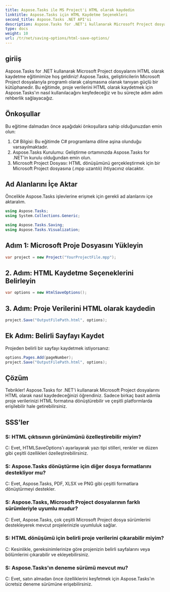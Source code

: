 ```yaml
---
title: Aspose.Tasks ile MS Project'i HTML olarak kaydedin
linktitle: Aspose.Tasks için HTML Kaydetme Seçenekleri
second_title: Aspose.Tasks .NET API'si
description: Aspose.Tasks for .NET'i kullanarak Microsoft Project dosyalarını HTML olarak nasıl kaydedeceğinizi öğrenin. Adım adım kılavuzumuzla proje verilerini zahmetsizce dönüştürün.
type: docs
weight: 10
url: /tr/net/saving-options/html-save-options/
---
```

## giriiş
Aspose.Tasks for .NET kullanarak Microsoft Project dosyalarını HTML olarak kaydetme eğitimimize hoş geldiniz! Aspose.Tasks, geliştiricilerin Microsoft Project dosyalarıyla programlı olarak çalışmasına olanak tanıyan güçlü bir kütüphanedir. Bu eğitimde, proje verilerini HTML olarak kaydetmek için Aspose.Tasks'ın nasıl kullanılacağını keşfedeceğiz ve bu süreçte adım adım rehberlik sağlayacağız.
## Önkoşullar
Bu eğitime dalmadan önce aşağıdaki önkoşullara sahip olduğunuzdan emin olun:
1. C# Bilgisi: Bu eğitimde C# programlama diline aşina olunduğu varsayılmaktadır.
2. Aspose.Tasks Kurulumu: Geliştirme ortamınızda Aspose.Tasks for .NET'in kurulu olduğundan emin olun.
3. Microsoft Project Dosyası: HTML dönüşümünü gerçekleştirmek için bir Microsoft Project dosyasına (.mpp uzantılı) ihtiyacınız olacaktır.

## Ad Alanlarını İçe Aktar
Öncelikle Aspose.Tasks işlevlerine erişmek için gerekli ad alanlarını içe aktaralım.
```csharp
using Aspose.Tasks;
using System.Collections.Generic;

using Aspose.Tasks.Saving;
using Aspose.Tasks.Visualization;
```

## Adım 1: Microsoft Proje Dosyasını Yükleyin
```csharp
var project = new Project("YourProjectFile.mpp");
```
## 2. Adım: HTML Kaydetme Seçeneklerini Belirleyin
```csharp
var options = new HtmlSaveOptions();
```
## 3. Adım: Proje Verilerini HTML olarak kaydedin
```csharp
project.Save("OutputFilePath.html", options);
```
## Ek Adım: Belirli Sayfayı Kaydet
Projeden belirli bir sayfayı kaydetmek istiyorsanız:
```csharp
options.Pages.Add(pageNumber);
project.Save("OutputFilePath.html", options);
```

## Çözüm
Tebrikler! Aspose.Tasks for .NET'i kullanarak Microsoft Project dosyalarını HTML olarak nasıl kaydedeceğinizi öğrendiniz. Sadece birkaç basit adımla proje verilerinizi HTML formatına dönüştürebilir ve çeşitli platformlarda erişilebilir hale getirebilirsiniz.
## SSS'ler
### S: HTML çıktısının görünümünü özelleştirebilir miyim?
C: Evet, HTMLSaveOptions'ı ayarlayarak yazı tipi stilleri, renkler ve düzen gibi çeşitli özellikleri özelleştirebilirsiniz.
### S: Aspose.Tasks dönüştürme için diğer dosya formatlarını destekliyor mu?
C: Evet, Aspose.Tasks, PDF, XLSX ve PNG gibi çeşitli formatlara dönüştürmeyi destekler.
### S: Aspose.Tasks, Microsoft Project dosyalarının farklı sürümleriyle uyumlu mudur?
C: Evet, Aspose.Tasks, çok çeşitli Microsoft Project dosya sürümlerini destekleyerek mevcut projelerinizle uyumluluk sağlar.
### S: HTML dönüşümü için belirli proje verilerini çıkarabilir miyim?
C: Kesinlikle, gereksinimlerinize göre projenizin belirli sayfalarını veya bölümlerini çıkarabilir ve ekleyebilirsiniz.
### S: Aspose.Tasks'ın deneme sürümü mevcut mu?
C: Evet, satın almadan önce özelliklerini keşfetmek için Aspose.Tasks'ın ücretsiz deneme sürümüne erişebilirsiniz.